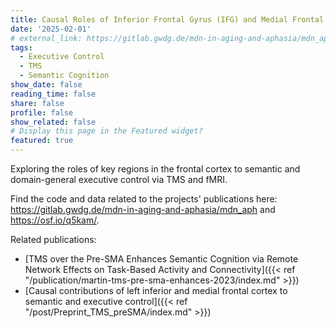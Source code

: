 ```yaml
---
title: Causal Roles of Inferior Frontal Gyrus (IFG) and Medial Frontal Gyrus to Semantic and Domain-General Executive Control
date: '2025-02-01'
# external_link: https://gitlab.gwdg.de/mdn-in-aging-and-aphasia/mdn_aph
tags:
  - Executive Control
  - TMS
  - Semantic Cognition
show_date: false
reading_time: false
share: false
profile: false
show_related: false
# Display this page in the Featured widget?
featured: true
---
```


Exploring the roles of key regions in the frontal cortex to semantic and domain-general executive control via TMS and fMRI.

Find the code and data related to the projects' publications here: https://gitlab.gwdg.de/mdn-in-aging-and-aphasia/mdn_aph and https://osf.io/q5kam/.

Related publications: 
- [TMS over the Pre-SMA Enhances Semantic Cognition via Remote Network Effects on Task-Based Activity and Connectivity]({{< ref "/publication/martin-tms-pre-sma-enhances-2023/index.md" >}})
- [Causal contributions of left inferior and medial frontal cortex to semantic and executive control]({{< ref "/post/Preprint_TMS_preSMA/index.md" >}})

<!--more-->
